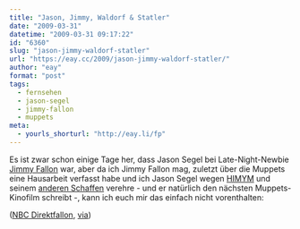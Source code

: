```yaml
---
title: "Jason, Jimmy, Waldorf & Statler"
date: "2009-03-31"
datetime: "2009-03-31 09:17:22"
id: "6360"
slug: "jason-jimmy-waldorf-statler"
url: "https://eay.cc/2009/jason-jimmy-waldorf-statler/"
author: "eay"
format: "post"
tags:
  - fernsehen
  - jason-segel
  - jimmy-fallon
  - muppets
meta:
  - yourls_shorturl: "http://eay.li/fp"
---
```


Es ist zwar schon einige Tage her, dass Jason Segel bei Late-Night-Newbie [Jimmy Fallon](http://www.latenightwithjimmyfallon.com/) war, aber da ich Jimmy Fallon mag, zuletzt über die Muppets eine Hausarbeit verfasst habe und ich Jason Segel wegen [HIMYM](//eay.cc/2008/how-i-met-my-favorite-tv-series/) und seinem [anderen Schaffen](//eay.cc/2008/forgetting-kristen-bell/) verehre - und er natürlich den nächsten Muppets-Kinofilm schreibt -, kann ich euch mir das einfach nicht vorenthalten:

 ([NBC Direktfallon](http://www.latenightwithjimmyfallon.com/video/clips/jason-segel-and-the-muppets-32009/1068662/), [via](http://www.slashfilm.com/2009/03/23/votd-the-muppets-interupt-jason-segels-appearance-on-jimmy-falon/))
